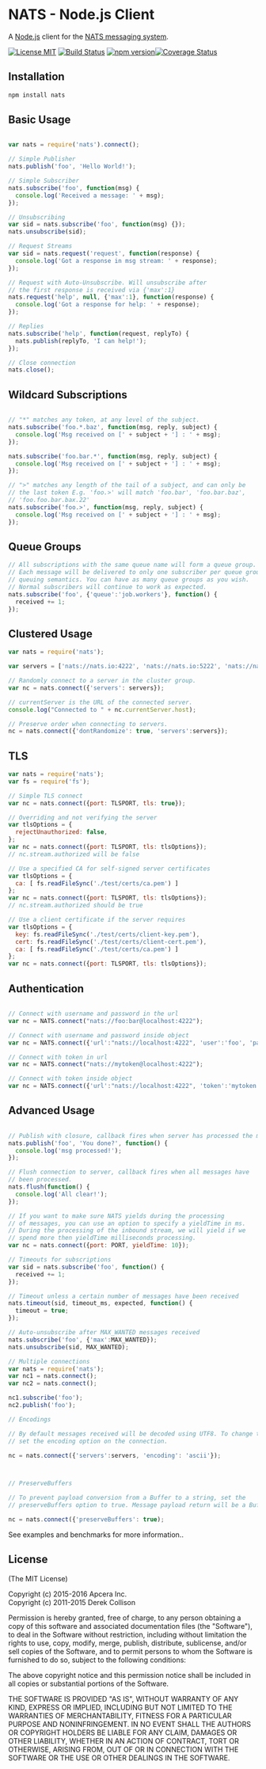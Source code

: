 # NATS - Node.js Client

A [Node.js](http://nodejs.org/) client for the [NATS messaging system](https://nats.io).

[![License MIT](https://img.shields.io/npm/l/express.svg)](http://opensource.org/licenses/MIT)
[![Build Status](https://travis-ci.org/nats-io/node-nats.svg?branch=master)](http://travis-ci.org/nats-io/node-nats) [![npm version](https://badge.fury.io/js/nats.svg)](http://badge.fury.io/js/nats)[![Coverage Status](https://coveralls.io/repos/github/nats-io/node-nats/badge.svg?branch=master)](https://coveralls.io/github/nats-io/node-nats?branch=master)

## Installation

```bash
npm install nats
```

## Basic Usage

```javascript

var nats = require('nats').connect();

// Simple Publisher
nats.publish('foo', 'Hello World!');

// Simple Subscriber
nats.subscribe('foo', function(msg) {
  console.log('Received a message: ' + msg);
});

// Unsubscribing
var sid = nats.subscribe('foo', function(msg) {});
nats.unsubscribe(sid);

// Request Streams
var sid = nats.request('request', function(response) {
  console.log('Got a response in msg stream: ' + response);
});

// Request with Auto-Unsubscribe. Will unsubscribe after
// the first response is received via {'max':1}
nats.request('help', null, {'max':1}, function(response) {
  console.log('Got a response for help: ' + response);
});

// Replies
nats.subscribe('help', function(request, replyTo) {
  nats.publish(replyTo, 'I can help!');
});

// Close connection
nats.close();

```

## Wildcard Subscriptions

```javascript

// "*" matches any token, at any level of the subject.
nats.subscribe('foo.*.baz', function(msg, reply, subject) {
  console.log('Msg received on [' + subject + '] : ' + msg);
});

nats.subscribe('foo.bar.*', function(msg, reply, subject) {
  console.log('Msg received on [' + subject + '] : ' + msg);
});

// ">" matches any length of the tail of a subject, and can only be
// the last token E.g. 'foo.>' will match 'foo.bar', 'foo.bar.baz',
// 'foo.foo.bar.bax.22'
nats.subscribe('foo.>', function(msg, reply, subject) {
  console.log('Msg received on [' + subject + '] : ' + msg);
});

```

## Queue Groups

```javascript
// All subscriptions with the same queue name will form a queue group.
// Each message will be delivered to only one subscriber per queue group,
// queuing semantics. You can have as many queue groups as you wish.
// Normal subscribers will continue to work as expected.
nats.subscribe('foo', {'queue':'job.workers'}, function() {
  received += 1;
});

```
## Clustered Usage

```javascript
var nats = require('nats');

var servers = ['nats://nats.io:4222', 'nats://nats.io:5222', 'nats://nats.io:6222'];

// Randomly connect to a server in the cluster group.
var nc = nats.connect({'servers': servers});

// currentServer is the URL of the connected server.
console.log("Connected to " + nc.currentServer.host);

// Preserve order when connecting to servers.
nc = nats.connect({'dontRandomize': true, 'servers':servers});

```
## TLS

```javascript
var nats = require('nats');
var fs = require('fs');

// Simple TLS connect
var nc = nats.connect({port: TLSPORT, tls: true});

// Overriding and not verifying the server
var tlsOptions = {
  rejectUnauthorized: false,
};
var nc = nats.connect({port: TLSPORT, tls: tlsOptions});
// nc.stream.authorized will be false

// Use a specified CA for self-signed server certificates
var tlsOptions = {
  ca: [ fs.readFileSync('./test/certs/ca.pem') ]
};
var nc = nats.connect({port: TLSPORT, tls: tlsOptions});
// nc.stream.authorized should be true

// Use a client certificate if the server requires
var tlsOptions = {
  key: fs.readFileSync('./test/certs/client-key.pem'),
  cert: fs.readFileSync('./test/certs/client-cert.pem'),
  ca: [ fs.readFileSync('./test/certs/ca.pem') ]
};
var nc = nats.connect({port: TLSPORT, tls: tlsOptions});

```
## Authentication
```javascript

// Connect with username and password in the url
var nc = NATS.connect("nats://foo:bar@localhost:4222");

// Connect with username and password inside object
var nc = NATS.connect({'url':"nats://localhost:4222", 'user':'foo', 'pass':'bar'});

// Connect with token in url
var nc = NATS.connect("nats://mytoken@localhost:4222");

// Connect with token inside object
var nc = NATS.connect({'url':"nats://localhost:4222", 'token':'mytoken'});

```
## Advanced Usage

```javascript

// Publish with closure, callback fires when server has processed the message
nats.publish('foo', 'You done?', function() {
  console.log('msg processed!');
});

// Flush connection to server, callback fires when all messages have
// been processed.
nats.flush(function() {
  console.log('All clear!');
});

// If you want to make sure NATS yields during the processing
// of messages, you can use an option to specify a yieldTime in ms.
// During the processing of the inbound stream, we will yield if we
// spend more then yieldTime milliseconds processing.
var nc = nats.connect({port: PORT, yieldTime: 10});

// Timeouts for subscriptions
var sid = nats.subscribe('foo', function() {
  received += 1;
});

// Timeout unless a certain number of messages have been received
nats.timeout(sid, timeout_ms, expected, function() {
  timeout = true;
});

// Auto-unsubscribe after MAX_WANTED messages received
nats.subscribe('foo', {'max':MAX_WANTED});
nats.unsubscribe(sid, MAX_WANTED);

// Multiple connections
var nats = require('nats');
var nc1 = nats.connect();
var nc2 = nats.connect();

nc1.subscribe('foo');
nc2.publish('foo');

// Encodings

// By default messages received will be decoded using UTF8. To change that,
// set the encoding option on the connection.

nc = nats.connect({'servers':servers, 'encoding': 'ascii'});



// PreserveBuffers

// To prevent payload conversion from a Buffer to a string, set the 
// preserveBuffers option to true. Message payload return will be a Buffer.

nc = nats.connect({'preserveBuffers': true);

```

See examples and benchmarks for more information..

## License

(The MIT License)

Copyright (c) 2015-2016 Apcera Inc.<br/>
Copyright (c) 2011-2015 Derek Collison

Permission is hereby granted, free of charge, to any person obtaining a copy
of this software and associated documentation files (the "Software"), to
deal in the Software without restriction, including without limitation the
rights to use, copy, modify, merge, publish, distribute, sublicense, and/or
sell copies of the Software, and to permit persons to whom the Software is
furnished to do so, subject to the following conditions:

The above copyright notice and this permission notice shall be included in
all copies or substantial portions of the Software.

THE SOFTWARE IS PROVIDED "AS IS", WITHOUT WARRANTY OF ANY KIND, EXPRESS OR
IMPLIED, INCLUDING BUT NOT LIMITED TO THE WARRANTIES OF MERCHANTABILITY,
FITNESS FOR A PARTICULAR PURPOSE AND NONINFRINGEMENT. IN NO EVENT SHALL THE
AUTHORS OR COPYRIGHT HOLDERS BE LIABLE FOR ANY CLAIM, DAMAGES OR OTHER
LIABILITY, WHETHER IN AN ACTION OF CONTRACT, TORT OR OTHERWISE, ARISING
FROM, OUT OF OR IN CONNECTION WITH THE SOFTWARE OR THE USE OR OTHER DEALINGS
IN THE SOFTWARE.
